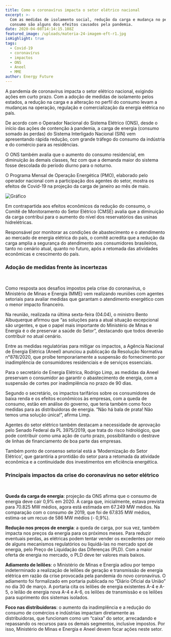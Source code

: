 ```yaml
---
title: Como o coronavírus impacta o setor elétrico nacional
excerpt: >-
  Com as medidas de isolamento social, redução da carga e mudança no perfil de
  consumo são alguns dos efeitos causados pela pandemia.  
date: 2020-04-08T14:14:15.108Z
featured_image: /uploads/materia-24-imagem-eft-r1.jpg
isHighlight: true
tags:
  - Covid-19
  - coronavírus
  - impactos
  - ONS
  - Aneel
  - MME
author: Energy Future
---
```

A pandemia de coronavírus impacta o setor elétrico nacional, exigindo ações em curto prazo. Com a adoção de medidas de isolamento pelos estados, a redução na carga e a alteração no perfil do consumo levam a mudanças na operação, regulação e comercialização da energia elétrica no país.

De acordo com o Operador Nacional do Sistema Elétrico (ONS), desde o início das ações de contenção à pandemia, a carga de energia (consumo somado às perdas) do Sistema Interligado Nacional (SIN) vem apresentando rápida redução, com grande tráfego do consumo da indústria e do comércio para as residências.

O ONS também avalia que o aumento do consumo residencial, em diminuição às demais classes, fez com que a demanda maior do sistema fosse descolada do período diurno para o noturno.

O Programa Mensal de Operação Energética (PMO), elaborado pelo operador nacional com a participação dos agentes do setor, mostra os efeitos de Covid-19 na projeção da carga de janeiro ao mês de maio.

![Gráfico](/uploads/gra_fico-mate_ria-24-r1.jpg "Gráfico")

Em contrapartida aos efeitos econômicos da redução do consumo, o Comitê de Monitoramento do Setor Elétrico (CMSE) avalia que a diminuição da carga contribui para o aumento do nível dos reservatórios das usinas hidrelétricas.

Responsável por monitorar as condições de abastecimento e o atendimento ao mercado de energia elétrica do país, o comitê acredita que a redução da carga amplia a segurança do atendimento aos consumidores brasileiros, tanto no cenário atual, quanto no futuro, após a retomada das atividades econômicas e crescimento do país.

### Adoção de medidas frente às incertezas

<br>

Como resposta aos desafios impostos pela crise do coronavírus, o Ministério de Minas e Energia (MME) vem realizando reuniões com agentes setoriais para avaliar medidas que garantam o atendimento energético com o menor impacto financeiro.

Na reunião, realizada na última sexta-feira (04.04), o ministro Bento Albuquerque afirmou que “as soluções para a atual situação excepcional são urgentes, e que o papel mais importante do Ministério de Minas e Energia é o de preservar a saúde do Setor”, destacando que todos deverão contribuir no atual cenário.

Entre as medidas regulatórias para mitigar os impactos, a Agência Nacional de Energia Elétrica (Aneel) anunciou a publicação da Resolução Normativa n°878/2020, que proíbe temporariamente a suspensão do fornecimento por inadimplência de consumidores residenciais e de serviços essenciais.

Para o secretário de Energia Elétrica, Rodrigo Limp, as medidas da Aneel preservam o consumidor ao garantir o abastecimento de energia, com a suspensão de cortes por inadimplência no prazo de 90 dias.

Segundo o secretário, os impactos tarifários sobre os consumidores de baixa renda e os efeitos econômicos às empresas, com a queda de consumo, estão em análise do governo, que teria também como foco medidas para as distribuidoras de energia. “Não há bala de prata! Não temos uma solução única!”, afirma Limp.

Agentes do setor elétrico também destacam a necessidade de aprovação pelo Senado Federal da PL 3975/2019, que trata do risco hidrológico, que pode contribuir como uma ação de curto prazo, possibilitando o destrave de linhas de financiamento de boa parte das empresas.

Também ponto de consenso setorial está a ‘Modernização do Setor Elétrico’, que garantiria a prontidão do setor para a retomada da atividade econômica e a continuidade dos investimentos em eficiência energética.

### Principais impactos da crise do coronavírus no setor elétrico

<br>

**Queda da carga de energia**: projeção da ONS afirma que o consumo de energia deve cair 0,9% em 2020. A carga que, inicialmente, estava prevista para 70.825 MW médios, agora está estimada em 67.249 MW médios. Na comparação com o consumo de 2019, que foi de 67.835 MW médios, estima-se um recuo de 586 MW médios (- 0,9%).

**Redução nos preços de energia**: a queda de carga, por sua vez, também impacta nos preços da energia para os próximos meses. Para reduzir eventuais perdas, as elétricas podem tentar vender os excedentes por meio de alguns mecanismos regulatórios ou liquidá-las no mercado spot de energia, pelo Preço de Liquidação das Diferenças (PLD). Com a maior oferta de energia no mercado, o PLD deve ter valores mais baixos.

**Adiamento de leilões**: o Ministério de Minas e Energia adiou por tempo indeterminado a realização de leilões de geração e transmissão de energia elétrica em razão da crise provocada pela pandemia do novo coronavírus. O adiamento foi formalizado em portaria publicada no “Diário Oficial da União” no dia 30 de março. A portaria cita os leilões de energia existentes A-4 e A-5, o leilão de energia nova A-4 e A-6, os leilões de transmissão e os leilões para suprimento dos sistemas isolados.

**Foco nas distribuidoras**: o aumento da inadimplência e a redução do consumo de comércios e indústrias impactam diretamente as distribuidoras, que funcionam como um “caixa” do setor, arrecadando e repassando os recursos para os demais segmentos, inclusive impostos. Por isso, Ministério de Minas e Energia e Aneel devem focar ações neste setor.